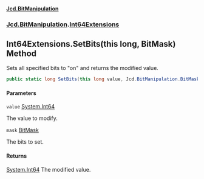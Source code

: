 #### [Jcd.BitManipulation](index.md 'index')
### [Jcd.BitManipulation](Jcd.BitManipulation.md 'Jcd.BitManipulation').[Int64Extensions](Jcd.BitManipulation.Int64Extensions.md 'Jcd.BitManipulation.Int64Extensions')

## Int64Extensions.SetBits(this long, BitMask) Method

Sets all specified bits to "on" and returns the modified value.

```csharp
public static long SetBits(this long value, Jcd.BitManipulation.BitMask mask);
```
#### Parameters

<a name='Jcd.BitManipulation.Int64Extensions.SetBits(thislong,Jcd.BitManipulation.BitMask).value'></a>

`value` [System.Int64](https://docs.microsoft.com/en-us/dotnet/api/System.Int64 'System.Int64')

The value to modify.

<a name='Jcd.BitManipulation.Int64Extensions.SetBits(thislong,Jcd.BitManipulation.BitMask).mask'></a>

`mask` [BitMask](Jcd.BitManipulation.BitMask.md 'Jcd.BitManipulation.BitMask')

The bits to set.

#### Returns
[System.Int64](https://docs.microsoft.com/en-us/dotnet/api/System.Int64 'System.Int64')
The modified value.